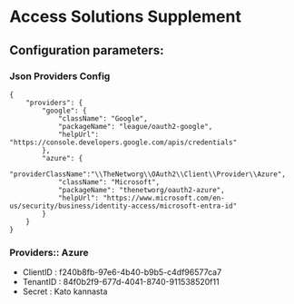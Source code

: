# Access Solutions Supplement

## Configuration parameters:

### Json Providers Config
```
{
    "providers": {
        "google": {
            "className": "Google",
            "packageName": "league/oauth2-google",
            "helpUrl": "https://console.developers.google.com/apis/credentials"
        },
        "azure": {
            "providerClassName":"\\TheNetworg\\OAuth2\\Client\\Provider\\Azure",
            "className": "Microsoft",
            "packageName": "thenetworg/oauth2-azure",
            "helpUrl": "https://www.microsoft.com/en-us/security/business/identity-access/microsoft-entra-id"
        }
    }
}
```

### Providers:: Azure
 - ClientID : f240b8fb-97e6-4b40-b9b5-c4df96577ca7
 - TenantID : 84f0b2f9-677d-4041-8740-911538520f11
 - Secret :  Kato kannasta